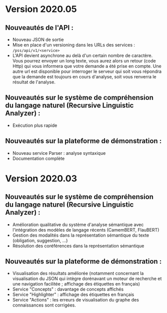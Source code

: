 # Version 2020.05

## Nouveautés de l'API :
- Nouveau JSON de sortie
- Mise en place d'un versioning dans les URLs des services : 
`/pss/api/v1/<service>`
- L'API devient asynchrone au delà d'un certain nombre de caractère. Vous pourrez envoyer un long texte, vous aurez alors un retour (code Http) qui vous informera que votre demande a été prise en compte. Une autre url est disponible pour interroger le serveur qui soit vous répondra que la demande est toujours en cours d'analyse, soit vous renverra le résultat de l'analyse.

## Nouveautés sur le système de compréhension du langage naturel (Recursive Linguistic Analyzer) :
- Exécution plus rapide

## Nouveautés sur la plateforme de démonstration :
- Nouveau service Parser : analyse syntaxique
- Documentation complète

# Version 2020.03

## Nouveautés sur le système de compréhension du langage naturel (Recursive Linguistic Analyzer) :
- Amélioration qualitative du système d'analyse sémantique avec l'intégration des modèles de langage récents (CamemBERT, FlauBERT)
- Gestion des modalités dans la représentation sémantique du texte (obligation, suggestion, ...)
- Résolution des coréférences dans la représentation sémantique

## Nouveautés sur la plateforme de démonstration :
- Visualisation des résultats améliorée (notamment concernant la visualisation du JSON qui intègre dorénavant un moteur de recherche et une navigation facilitée ; affichage des étiquettes en français)
- Service "Concepts" : davantage de concepts affichés
- Service "Highlighter" : affichage des étiquettes en français
- Service "Actions" : les erreurs de visualisation du graphe des connaissances sont corrigées. 
